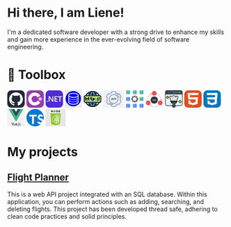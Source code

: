<h1>Hi there, I am Liene!</h1>
 I'm a dedicated software developer with a strong drive to enhance my skills and gain more experience in the ever-evolving field of software engineering.
<h1>🧰 Toolbox</h1>
<p float="left">
<img height="40px" alt="Git" src="https://github.com/LienePorina/LienePorina/blob/main/Tools/Github-Dark.svg">
<img height="40px" alt="C#" src="https://github.com/LienePorina/LienePorina/blob/main/Tools/CSharp.svg">
<img height="40px" alt=".NET" src="https://github.com/LienePorina/LienePorina/blob/main/Tools/DotNet.svg">
<img height="40px" alt="Relational Databases & SQL" src="https://github.com/LienePorina/LienePorina/blob/main/Tools/sql_databases.jfif">
<img height="40px" alt="HTTP Basics" src="https://github.com/LienePorina/LienePorina/blob/main/Tools/http.png">
<img height="40px" alt="Web API Basics" src="https://github.com/LienePorina/LienePorina/blob/main/Tools/pngwebapi.png">
<img height="40px" alt="Unit Testing" src="https://github.com/LienePorina/LienePorina/blob/main/Tools/unit_tests.png">
<img height="40px" alt="Test Driven Development" src="https://github.com/LienePorina/LienePorina/blob/main/Tools/TDD.png">
<img height="40px" alt="Clean Code, SOLID" src="https://github.com/LienePorina/LienePorina/blob/main/Tools/cleancode.png">
<img height="40px" alt="HTML" src="https://github.com/LienePorina/LienePorina/blob/main/Tools/HTML.svg">
<img height="40px" alt="CSS" src="https://github.com/LienePorina/LienePorina/blob/main/Tools/CSS.svg">
<img height="40px" alt="VueJS" src="https://github.com/LienePorina/LienePorina/blob/main/Tools/Vue.js.png">
<img height="40px" alt="TypeScript" src="https://github.com/LienePorina/LienePorina/blob/main/Tools/Typescript.png">
<img height="40px" alt="NodeJS basics" src="https://github.com/LienePorina/LienePorina/blob/main/Tools/nodejs.png">
</p>
<h1>My projects</h1>
<h2><a href="https://github.com/LienePorina/flight-planner-project" target="_blank">Flight Planner</a></h2>
This is a web API project integrated with an SQL database. Within this application, you can perform actions such as adding, searching, and deleting flights. 
This project has been developed thread safe, adhering to clean code practices and solid principles.
